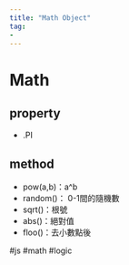 ```yaml
---
title: "Math Object"
tag: 
- 
---
```

# Math
[](https://i.imgur.com/2aWzzz5.png)
## property
- .PI

## method
- pow(a,b)：a^b
- random()： 0-1間的隨機數
- sqrt()：根號
- abs()：絕對值
- floo()：去小數點後

#js #math #logic